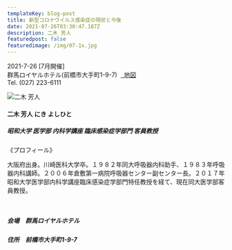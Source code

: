 ```yaml
---
templateKey: blog-post
title: 新型コロナウイルス感染症の現状と今後
date: 2021-07-26T03:30:47.187Z
description: 二木 芳人
featuredpost: false
featuredimage: /img/07-1x.jpg
---
```

2021-7-26 \[7月開催]\
群馬ロイヤルホテル(前橋市大手町1-9-7)  [  地図](#map)\
Tel. (027) 223-6111

![二木 芳人](/img/07-1x.jpg "二木 芳人 にき よしひと")

#### 二木 芳人 にき よしひと

##### 昭和大学 医学部 内科学講座 臨床感染症学部門 客員教授

《プロフィール》

大阪府出身。川崎医科大学卒。１９８２年同大呼吸器内科助手、１９８３年呼吸器内科講師。２００６年倉敷第一病院呼吸器センター副センター長。２０１７年昭和大学医学部内科学講座臨床感染症学部門特任教授を経て、現在同大医学部客員教授。

<br />

##### 会場　群馬ロイヤルホテル

##### 住所　前橋市大手町1-9-7